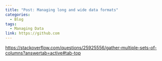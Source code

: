 ```yaml
---
title: "Post: Managing long and wide data formats"
categories:
  - Blog
tags:
  - Managing Data 
link: https://github.com
---
```



https://stackoverflow.com/questions/25925556/gather-multiple-sets-of-columns?answertab=active#tab-top

